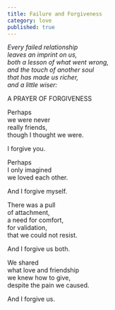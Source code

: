 ```yaml
---
title: Failure and Forgiveness
category: love
published: true
---
```


*Every failed relationship  
leaves an imprint on us,  
both a lesson of what went wrong,  
and the touch of another soul  
that has made us richer,  
and a little wiser:*   
  
  
A PRAYER OF FORGIVENESS  
  
Perhaps  
we were never   
really friends,  
though I thought we were.  
  
I forgive you.  
  
Perhaps   
I only imagined  
we loved each other.  
  
And I forgive myself.  
  
There was a pull  
of attachment,  
a need for comfort,  
for validation,  
that we could not resist.  
  
And I forgive us both.  
  
We shared  
what love and friendship  
we knew how to give,  
despite the pain we caused.  
  
And I forgive us.
